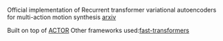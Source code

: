 Official implementation of Recurrent transformer variational autoencoders for multi-action motion synthesis [arxiv](https://arxiv.org/abs/2206.06741)

Built on top of [ACTOR](https://github.com/Mathux/ACTOR)
Other frameworks used:[fast-transformers](https://github.com/idiap/fast-transformers)
